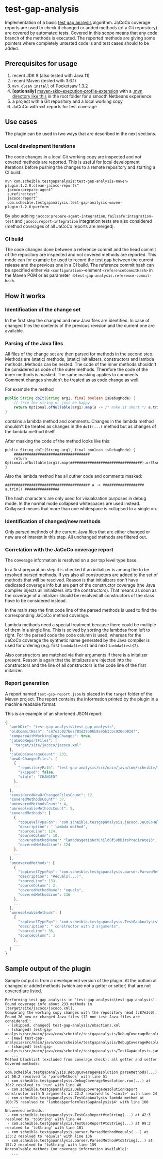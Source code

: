 # test-gap-analysis

Implementation of a basic [test gap analysis](https://www.cqse.eu/publications/2016-did-we-test-the-right-thing-experiences-with-test-gap-analysis-in-practice.pdf) algorithm.
JaCoCo coverage reports are used to check if changed or added methods (of a Git repository) are covered by automated tests.
Covered in this scope means that any code branch of the methods is executed.
The reported methods are giving some pointers where completely untested code is and test cases should to be added.

## Prerequisites for usage

1. recent JDK 8 (also tested with Java 11)
1. recent Maven (tested with 3.6.1)
1. `mvn clean install` of [Pocketsaw 1.3.2](https://github.com/janScheible/pocketsaw/tree/1.3.2)
1. **[optionally]** [maven-skip-execution-profile-extension](https://github.com/janScheible/spring-boot-netbeans-getting-started/tree/master/skip-execution-profile/maven-skip-execution-profile-extension) with a [.mvn directory like this](https://github.com/janScheible/spring-boot-netbeans-getting-started/tree/master/spring-boot-netbeans-single-module/.mvn) in the root folder for a smooth Netbeans experience
1. a project with a Git repository and a local working copy
1. JaCoCo with `xml` reports for test coverage

## Use cases

The plugin can be used in two ways that are described in the next sections.

### Local development iterations

The code changes in a local Git working copy are inspected and not covered methods are reported.
This is useful for local development iterations before pushing the changes to a remote repository and starting a CI build.

```DOS .bat
mvn com.scheible.testgapanalysis:test-gap-analysis-maven-plugin:1.2.0:clean-jacoco-reports^
 jacoco:prepare-agent^
 surefire:test^
 jacoco:report^
 com.scheible.testgapanalysis:test-gap-analysis-maven-plugin:1.2.0:perform
```

By also adding `jacoco:prepare-agent-integration`, `failsafe:integration-test` and `jacoco:report-integration` integration tests are also considered (method coverages of all JaCoCo reports are merged).

### CI build

The code changes done between a reference commit and the head commit of the repository are inspected and not covered methods are reported.
This mode can for example be used to record the test gap between the current release and the previous one in a CI build.
The reference commit hash can be specified either via `<configuration>`-element `<referenceCommitHash>` in the Maven POM or as parameter `-Dtest-gap-analysis.reference-commit-hash`.

## How it works

### Identification of the change set

In the first step the changed and new Java files are identified.
In case of changed files the contents of the previous revision and the current one are available.

### Parsing of the Java files

All files of the change set are then parsed for methods in the second step.
Methods are (static) methods, (static) initializers, constructors and lambda methods.
Methods can be nested.
The code of the inner methods shouldn't be considered as code of the outer methods.
Therefore the code of the inner methods is masked.
The same masking applies to comments.
Comment changes shouldn't be treated as as code change as well.

For example the method

```java
public String doIt(String arg1, final boolean isDebugMode) {
    // trim the string or just be happy
    return Optional.ofNullable(arg1).map(a -> /* make it short */ a.trim()).orElse(":-)");
}
```

contains a lambda method and comments.
Changes in the lambda method shouldn't be treated as changes in the `doIt(...)` method but as changes of the lambda method itself.

After masking the code of the method looks like this:

```
public String doIt(String arg1, final boolean isDebugMode) {
    ###################################
    return Optional.ofNullable(arg1).map(#################################).orElse(":-)");
}
```

Also the lambda method has all outher code and comments masked:

```
####################################### a -> ################### a.trim() ################
```

The hash characters are only used for visualization purposes in debug mode.
In the normal mode collapsed whitespaces are used instead.
Collapsed means that more than one whitespace is collapsed to a single on.

### Identification of changed/new methods

Only parsed methods of the current Java files that are either changed or new are of interest in this step.
All unchanged methods are filtered out.

### Correlation with the JaCoCo coverage report

The coverage information is resolved on a per top level type base.

In a first preparation step it is checked if an initializer is among the to be resolved parsed methods.
If yes also all constructors are added to the set of methods that will be resolved.
Reason is that initializers don't have dedicated coverage info but are part of the constructor coverage (the Java compiler injects all initializers into the constructors).
That means as soon as the coverage of a initalizer should be resolved all constructors of the class have to be considered instead.

In the main step the first code line of the parsed methods is used to find the corresponding JaCoCo method coverage.

Lambda methods need a special treatment because there could be multiple of them in a single line.
This is solved by sorting the lambdas from left to right.
For the parsed code the code column is used, whereas for the JaCoCo coverage the synthetic name generated by the Java compiler is used for ordering (e.g. first `lambda$test$1` and next `lambda$test$2`).

Also constructors are matched via their arguments if there is a initalizer present.
Reason is again that the initalizers are injected into the constructors and the line of all constructors is the code line of the first initalizer.

### Report generation

A report named `test-gap-report.json` is placed in the `target` folder of the Maven project.
The report contains the information printed by the plugin in a machine readable format.

This is an example of an shortened JSON report:

```javascript
{
  "workDir": "test-gap-analysis\test-gap-analysis",
  "oldCommitHash": "c87e3c027be7781d39b06b8a95b3cbc926eb03df",
  "compareWithWorkingCopyChanges": true,
  "jaCoCoReportFiles": [
    "target/site/jacoco/jacoco.xml"
  ],
  "jaCoCoCoverageCount": 233,
  "newOrChangedFiles": [
    {
      "repositoryPath": "test-gap-analysis/src/main/java/com/scheible/testgapanalysis/jacoco/JaCoCoHelper.java",
      "skipped": false,
      "state": "CHANGED"
    },
    ...
  ],
  "consideredNewOrChangedFilesCount": 12,
  "coveredMethodsCount": 37,
  "uncoveredMethodsCount": 4,
  "unresolvableMethodsCount": 5,
  "coveredMethods": [
    {
      "topLevelTypeFqn": "com.scheible.testgapanalysis.jacoco.JaCoCoHelper",
      "description": " lambda method",
      "sourceLine": 124,
      "sourceColumn": 10,
      "coveredMethodName": "lambda$getIsNotChildOfSubDirsPredicate$3",
      "coveredMethodLine": 124
    },
	...
  ],
  "uncoveredMethods": [
    {
      "topLevelTypeFqn": "com.scheible.testgapanalysis.parser.ParsedMethod",
      "description": "#equals(...)",
      "sourceLine": 133,
      "sourceColumn": 2,
      "coveredMethodName": "equals",
      "coveredMethodLine": 136
    },
    ...
  ],
  "unresolvableMethods": [
    {
      "topLevelTypeFqn": "com.scheible.testgapanalysis.TestGapAnalysis",
      "description": " constructor with 2 arguments",
      "sourceLine": 36,
      "sourceColumn": 3
    },
    ...
  ]
}
```

## Sample output of the plugin

Sample output is from a development version of the plugin.
At the bottom all changed or added methods (which are not a getter or setter) that are not covered are listed.

```
Performing test gap analysis in 'test-gap-analysis\test-gap-analysis'.
Found coverage info about 233 methods in [target/site/jacoco/jacoco.xml].
Comparing the working copy changes with the repository head (c87e3c0).
Found 20 new or changed Java files (12 non-test Java files are considered):
 - [skipped, changed] test-gap-analysis/nbactions.xml
 - [changed] test-gap-analysis/src/main/java/com/scheible/testgapanalysis/DebugCoverageResolution.java
 - [new] test-gap-analysis/src/main/java/com/scheible/testgapanalysis/DebugCoverageResolutionReport.java
 - [changed] test-gap-analysis/src/main/java/com/scheible/testgapanalysis/TestGapAnalysis.java
   ...
Method blacklist (excluded from coverage check): all getter and setter
Covered methods:
 - com.scheible.testgapanalysis.DebugCoverageResolution.parseMethods(...) at 50:2 resolved to 'parseMethods' with line 51
 - com.scheible.testgapanalysis.DebugCoverageResolution.run(...) at 38:2 resolved to 'run' with line 40
 - com.scheible.testgapanalysis.DebugCoverageResolutionReport constructor with 5 arguments at 22:2 resolved to '<init>' with line 24
 - com.scheible.testgapanalysis.TestGapAnalysis lambda method at 100:75 resolved to 'lambda$performTestGapAnalysis$4' with line 100
   ...
Uncovered methods:
 - com.scheible.testgapanalysis.TestGapReport#toString(...) at 42:3 resolved to 'toString' with line 44
 - com.scheible.testgapanalysis.TestGapReport#toString(...) at 99:3 resolved to 'toString' with line 101
 - com.scheible.testgapanalysis.parser.ParsedMethod#equals(...) at 133:2 resolved to 'equals' with line 136
 - com.scheible.testgapanalysis.parser.ParsedMethod#toString(...) at 157:2 resolved to 'toString' with line 159
Unresolvable methods (no coverage information available):
   ...
```
